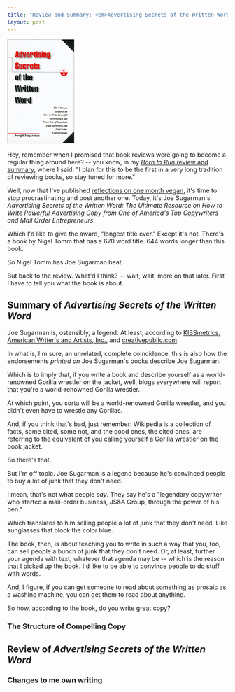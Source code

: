 ```yaml
---
title: "Review and Summary: <em>Advertising Secrets of the Written Word</em>"
layout: post
---
```


![](/img/advertising-secrets-of-the-written-word-review-and-summary.jpg)

Hey, remember when I promised that book reviews were going to become a regular
thing around here? -- you know, in my
[*Born to Run* review and summary](http://rs.io/2014/07/10/born-to-run-review.html),
where I said: "I plan for this to be the first in a very long tradition of
reviewing books, so stay tuned for more."

Well, now that I've
published [reflections on one month vegan](http://rs.io/2014/07/21/reflections-on-a-month-vegan.html),
it's time to stop procrastinating and post another one. Today, it's Joe Sugarman's *Advertising Secrets of
the Written Word: The Ultimate Resource on How to Write Powerful Advertising
Copy from One of America's Top Copywriters and Mail Order Entrepreneurs*.

Which I'd like to give the award, "longest title ever." Except it's
not. There's a book by Nigel Tomm that has a 670 word title. 644 words longer
than this book.

So Nigel Tomm has Joe Sugarman beat.

But back to the review. What'd I think? -- wait, wait, more on that later. First I have to tell you what the book is
about.

## Summary of <em>Advertising Secrets of the Written Word</em>

Joe Sugarman is, ostensibly, a legend. At least, according to
[KISSmetrics](http://blog.kissmetrics.com/joseph-sugarman/), [American Writer's
and Artists, Inc.](http://www.awaionline.com/2011/05/joe-sugarman-to-speak-at-bootcamp-2011/),
and
[creativepublic.com](http://creativepublic.com/book-review-triggers-joe-sugarman.php).

In what is, I'm sure, an unrelated, complete coincidence, this is also how the
endorsements *printed on* Joe Sugarman's books describe Joe Sugarman.

Which is to imply that, if you write a book and describe yourself as a
world-renowned Gorilla wrestler on the jacket, well, blogs everywhere will
report that you're a world-renowned Gorilla wrestler.

At which point, you sorta will be a world-renowned Gorilla wrestler, and you
didn't even have to wrestle any Gorillas. 

And, if you think that's bad, just remember: Wikipedia is a collection of facts,
some cited, some not, and the good ones, the cited ones, are referring to the
equivalent of you calling yourself a Gorilla wrestler on the book jacket.

So there's that.

But I'm off topic. Joe Sugarman is a legend because he's convinced people to buy
a lot of junk that they don't need.

I mean, that's not what people *say*. They say he's a "legendary copywriter who
started a mail-order business, JS&A Group, through the power of his pen."

Which translates to him selling people a lot of junk that they don't need. Like
sunglasses that block the color blue.

The book, then, is about teaching you to write in such a way that you, too, can
sell people a bunch of junk that they don't need. Or, at least, further your
agenda with text, whatever that agenda may be -- which is the reason that I
picked up the book. I'd like to be able to convince people to do stuff with
words.

And, I figure, if you can get someone to read about something as prosaic as a
washing machine, you can get them to read about anything.

So how, according to the book, do you write great copy?

### The Structure of Compelling Copy



## Review of <em>Advertising Secrets of the Written Word</em>

### Changes to me own writing
